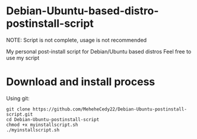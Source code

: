 # Debian-Ubuntu-based-distro-postinstall-script

NOTE: Script is not complete, usage is not recommended

My personal post-install script for Debian/Ubuntu based distros
Feel free to use my script

# Download and install process

Using git:

```
git clone https://github.com/MeheheCedy22/Debian-Ubuntu-postinstall-script.git
cd Debian-Ubuntu-postinstall-script
chmod +x myinstallscript.sh
./myinstallscript.sh
```
